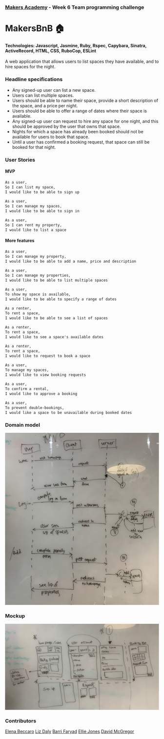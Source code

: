 ### [Makers Academy](http://www.makersacademy.com) - Week 6 Team programming challenge 

# MakersBnB 🏠

#### Technologies: Javascript, Jasmine, Ruby, Rspec, Capybara, Sinatra, ActiveRecord, HTML, CSS, RuboCop, ESLint

A web application that allows users to list spaces they have available, and to hire spaces for the night.

### Headline specifications

* Any signed-up user can list a new space.
* Users can list multiple spaces.
* Users should be able to name their space, provide a short description of the space, and a price per night.
* Users should be able to offer a range of dates where their space is available.
* Any signed-up user can request to hire any space for one night, and this should be approved by the user that owns that space.
* Nights for which a space has already been booked should not be available for users to book that space.
* Until a user has confirmed a booking request, that space can still be booked for that night.

### User Stories

#### MVP

```
As a user,
So I can list my space,
I would like to be able to sign up
```
```
As a user,
So I can manage my spaces,
I would like to be able to sign in
```
```
As a user,
So I can rent my property,
I would like to list a space
```

#### More features

```
As a user,
So I can manage my property,
I would like to be able to add a name, price and description
```
```
As a user,
So I can manage my properties,
I would like to be able to list multiple spaces   
```
```
As a user,
To show my space is available,
I would like to be able to specify a range of dates
```
```
As a renter,
To rent a space,
I would like to be able to see a list of spaces
```
```
As a renter,
To rent a space,
I would like to see a space's available dates
```
```
As a renter,
To rent a space,
I would like to request to book a space
```
```
As a user,
To manage my spaces,
I would like to view booking requests
```
```
As a user,
To confirm a rental,
I would like to approve a booking
```
```
As a user,
To prevent double-bookings,
I would like a space to be unavailable during booked dates 
```

### Domain model

![Domain model](Domain_model.jpg)

### Mockup

![Mockup](Mockup.jpg)

### Contributors

[Elena Beccaro](https://github.com/elebecca)
[Liz Daly](https://github.com/lookupdaily)
[Barri Faryad](https://github.com/BarriF13)
[Ellie Jones](https://github.com/EllieRichardsonJones)
[David McGregor](https://github.com/davmcgregor)